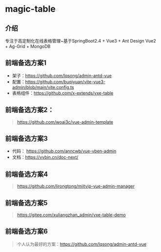 # magic-table

## 介绍
专注于高定制化在线表格管理~基于SpringBoot2.4 + Vue3 + Ant Design Vue2 + Ag-Grid + MongoDB

## 前端备选方案1
+ 架子：https://github.com/lqsong/admin-antd-vue
+ 配置：https://github.com/buqiyuan/vite-vue3-admin/blob/main/vite.config.ts
+ 表格组件：https://github.com/x-extends/vxe-table

## 前端备选方案2：
> https://github.com/woai3c/vue-admin-template

## 前端备选方案3
+ 代码： https://github.com/anncwb/vue-vben-admin
+ 文档：https://vvbin.cn/doc-next/

## 前端备选方案4
> https://github.com/lirongtong/miitvip-vue-admin-manager

## 前端备选方案5
> https://gitee.com/xuliangzhan_admin/vxe-table-demo

## 前端备选方案6
> 个人认为最好的方案：https://github.com/lqsong/admin-antd-vue